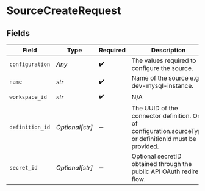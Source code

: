 # SourceCreateRequest


## Fields

| Field                                                                                                   | Type                                                                                                    | Required                                                                                                | Description                                                                                             |
| ------------------------------------------------------------------------------------------------------- | ------------------------------------------------------------------------------------------------------- | ------------------------------------------------------------------------------------------------------- | ------------------------------------------------------------------------------------------------------- |
| `configuration`                                                                                         | *Any*                                                                                                   | :heavy_check_mark:                                                                                      | The values required to configure the source.                                                            |
| `name`                                                                                                  | *str*                                                                                                   | :heavy_check_mark:                                                                                      | Name of the source e.g. dev-mysql-instance.                                                             |
| `workspace_id`                                                                                          | *str*                                                                                                   | :heavy_check_mark:                                                                                      | N/A                                                                                                     |
| `definition_id`                                                                                         | *Optional[str]*                                                                                         | :heavy_minus_sign:                                                                                      | The UUID of the connector definition. One of configuration.sourceType or definitionId must be provided. |
| `secret_id`                                                                                             | *Optional[str]*                                                                                         | :heavy_minus_sign:                                                                                      | Optional secretID obtained through the public API OAuth redirect flow.                                  |